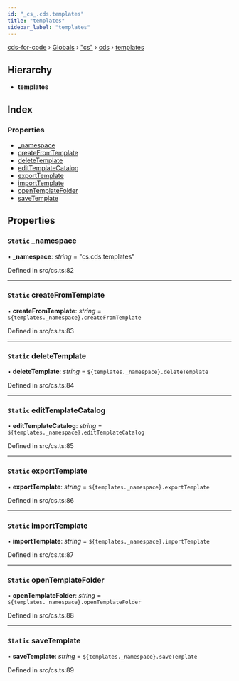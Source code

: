 ```yaml
---
id: "_cs_.cds.templates"
title: "templates"
sidebar_label: "templates"
---
```


[cds-for-code](../index.md) › [Globals](../globals.md) › ["cs"](../modules/_cs_.md) › [cds](../modules/_cs_.cds.md) › [templates](_cs_.cds.templates.md)

## Hierarchy

* **templates**

## Index

### Properties

* [_namespace](_cs_.cds.templates.md#static-_namespace)
* [createFromTemplate](_cs_.cds.templates.md#static-createfromtemplate)
* [deleteTemplate](_cs_.cds.templates.md#static-deletetemplate)
* [editTemplateCatalog](_cs_.cds.templates.md#static-edittemplatecatalog)
* [exportTemplate](_cs_.cds.templates.md#static-exporttemplate)
* [importTemplate](_cs_.cds.templates.md#static-importtemplate)
* [openTemplateFolder](_cs_.cds.templates.md#static-opentemplatefolder)
* [saveTemplate](_cs_.cds.templates.md#static-savetemplate)

## Properties

### `Static` _namespace

▪ **_namespace**: *string* = "cs.cds.templates"

Defined in src/cs.ts:82

___

### `Static` createFromTemplate

▪ **createFromTemplate**: *string* = `${templates._namespace}.createFromTemplate`

Defined in src/cs.ts:83

___

### `Static` deleteTemplate

▪ **deleteTemplate**: *string* = `${templates._namespace}.deleteTemplate`

Defined in src/cs.ts:84

___

### `Static` editTemplateCatalog

▪ **editTemplateCatalog**: *string* = `${templates._namespace}.editTemplateCatalog`

Defined in src/cs.ts:85

___

### `Static` exportTemplate

▪ **exportTemplate**: *string* = `${templates._namespace}.exportTemplate`

Defined in src/cs.ts:86

___

### `Static` importTemplate

▪ **importTemplate**: *string* = `${templates._namespace}.importTemplate`

Defined in src/cs.ts:87

___

### `Static` openTemplateFolder

▪ **openTemplateFolder**: *string* = `${templates._namespace}.openTemplateFolder`

Defined in src/cs.ts:88

___

### `Static` saveTemplate

▪ **saveTemplate**: *string* = `${templates._namespace}.saveTemplate`

Defined in src/cs.ts:89
